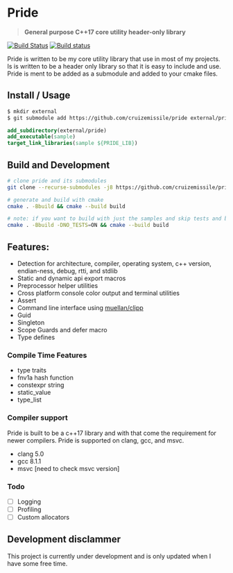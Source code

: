 # Pride

> **General purpose C++17 core utility header-only library**

[![Build Status](https://api.travis-ci.org/CruizeMissile/pride.svg?branch=master)](https://travis-ci.org/CruizeMissile/pride)
[![Build status](https://ci.appveyor.com/api/projects/status/3nvyor0otap8fs17/branch/master?svg=true)](https://ci.appveyor.com/project/CruizeMissile/pride/branch/master)

Pride is written to be my core utility library that use in most of my projects. Is is written to be a header only library so that it is easy to include and use. Pride is ment to be added as a submodule and added to your cmake files.

## Install / Usage

```bash
$ mkdir external
$ git submodule add https://github.com/cruizemissile/pride external/pride
```
```cmake
add_subdirectory(external/pride)
add_executable(sample)
target_link_libraries(sample ${PRIDE_LIB})
```

## Build and Development

```bash
# clone pride and its submodules
git clone --recurse-submodules -j8 https://github.com/cruizemissile/pride && cd pride

# generate and build with cmake
cmake . -Bbuild && cmake --build build

# note: if you want to build with just the samples and skip tests and benchmarks run with NO_TEST on
cmake . -Bbuild -DNO_TESTS=ON && cmake --build build
```

## Features:

- Detection for architecture, compiler, operating system, c++ version, endian-ness, debug, rtti, and stdlib
- Static and dynamic api export macros
- Preprocessor helper utilities
- Cross platform console color output and terminal utilities
- Assert
- Command line interface using [muellan/clipp](https://github.com/muellan/clipp)
- Guid
- Singleton
- Scope Guards and defer macro
- Type defines

### Compile Time Features

- type traits
- fnv1a hash function
- constexpr string
- static_value
- type_list

### Compiler support

Pride is built to be a c++17 library and with that come the requirement for newer compilers. Pride is supported on clang, gcc, and msvc.

- clang 5.0
- gcc 8.1.1
- msvc [need to check msvc version]

###  Todo

- [ ] Logging
- [ ] Profiling
- [ ] Custom allocators

## Development disclammer
This project is currently under development and is only updated when I have some free time.
